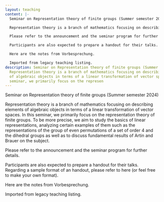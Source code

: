 ```yaml
---
layout: teaching
content: |-
  Seminar on Representation theory of finite groups (Summer semester 2024)

  Representation theory is a branch of mathematics focusing on describing elements of algebraic objects in terms of a linear transformation of vector spaces. In this seminar, we primarily focus on the representation theory of finite groups. To be more precise, we aim to study the basics of linear representations, analyzing certain examples of them such as the representations of the group of even permutations of a set of order 4 and the dihedral groups as well as to discuss fundamental results of Artin and Brauer on the subject.

  Please refer to the announcement and the seminar program for further details.

  Participants are also expected to prepare a handout for their talks. Regarding a sample format of an handout, please refer to here (or feel free to make your own format).

  Here are the notes from Vorbesprechung.

  Imported from legacy teaching listing.
description: Seminar on Representation theory of finite groups (Summer semester 2024)
  Representation theory is a branch of mathematics focusing on describing elements
  of algebraic objects in terms of a linear transformation of vector spaces. In this
  seminar, we primarily focus on the represen
---
```

Seminar on Representation theory of finite groups (Summer semester 2024)

Representation theory is a branch of mathematics focusing on describing elements of algebraic objects in terms of a linear transformation of vector spaces. In this seminar, we primarily focus on the representation theory of finite groups. To be more precise, we aim to study the basics of linear representations, analyzing certain examples of them such as the representations of the group of even permutations of a set of order 4 and the dihedral groups as well as to discuss fundamental results of Artin and Brauer on the subject.

Please refer to the announcement and the seminar program for further details.

Participants are also expected to prepare a handout for their talks. Regarding a sample format of an handout, please refer to here (or feel free to make your own format).

Here are the notes from Vorbesprechung.

Imported from legacy teaching listing.
